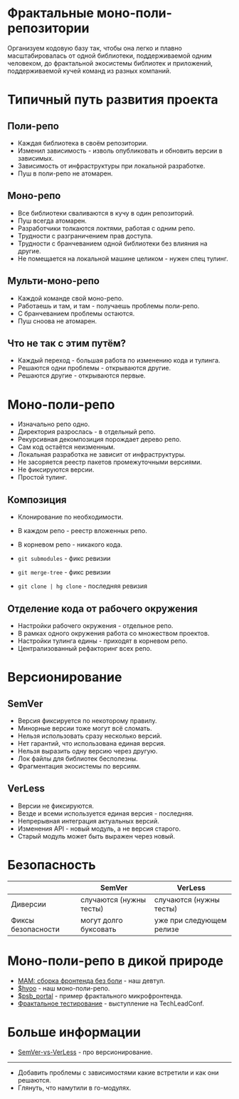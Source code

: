 # Фрактальные моно-поли-репозитории

Организуем кодовую базу так, чтобы она легко и плавно масштабировалась от одной библиотеки, поддерживаемой одним человеком, до фрактальной экосистемы библиотек и приложений, поддерживаемой кучей команд из разных компаний.

# Типичный путь развития проекта

## Поли-репо

- Каждая библиотека в своём репозитории.
- Изменил зависимость - изволь опубликовать и обновить версии в зависимых.
- Зависимость от инфраструктуры при локальной разработке.
- Пуш в поли-репо не атомарен.

## Моно-репо

- Все библиотеки сваливаются в кучу в один репозиторий.
- Пуш всегда атомарен.
- Разработчики толкаются локтями, работая с одним репо.
- Трудности с разграничением прав доступа.
- Трудности с бранчеванием одной библиотеки без влияния на другие.
- Не помещается на локальной машине целиком - нужен спец тулинг.

## Мульти-моно-репо

- Каждой команде свой моно-репо.
- Работаешь и там, и там - получаешь проблемы поли-репо.
- С бранчеванием проблемы остаются.
- Пуш сноова не атомарен.

## Что не так с этим путём?

- Каждый переход - большая работа по изменению кода и тулинга.
- Решаются одни проблемы - открываются другие.
- Решаются другие - открываются первые.

# Моно-поли-репо

- Изначально репо одно.
- Директория разрослась - в отдельный репо.
- Рекурсивная декомпозиция порождает дерево репо.
- Сам код остаётся неизменным.
- Локальная разработка не зависит от инфраструктуры.
- Не засоряется реестр пакетов промежуточными версиями.
- Не фиксируются версии.
- Простой тулинг.

## Композиция

- Клонирование по необходимости.
- В каждом репо - реестр вложенных репо.
- В корневом репо - никакого кода.

- `git submodules` - фикс ревизии
- `git merge-tree` - фикс ревизии
- `git clone | hg clone` - последняя ревизия

## Отделение кода от рабочего окружения

- Настройки рабочего окружения - отдельное репо.
- В рамках одного окружения работа со множеством проектов.
- Настройки тулинга едины - приходят в корневом репо.
- Централизованный рефакторинг всех репо.

# Версионирование

## SemVer

- Версия фиксируется по некоторому правилу.
- Минорные версии тоже могут всё сломать.
- Нельзя использовать сразу несколько версий.
- Нет гарантий, что использована единая версия.
- Нельзя выразить одну версию через другую.
- Лок файлы для библиотек бесполезны.
- Фрагментация экосистемы по версиям.

## VerLess

- Версии не фиксируются.
- Везде и всеми используется единая версия - последняя.
- Непрерывная интеграция актуальных версий.
- Изменения API - новый модуль, а не версия старого.
- Старый модуль может быть выражен через новый.

# Безопасность

| | SemVer | VerLess
|-|--------|--------
| Диверсии | случаются (нужны тесты) | случаются (нужны тесты)
| Фиксы безопасности | могут долго буксовать | уже при следующем релизе

# Моно-поли-репо в дикой природе

- [MAM: сборка фронтенда без боли]( https://habhub.hyoo.ru/#!author=nin-jin/repo=HabHub/article=18) - наш девтул.
- [$hyoo](https://github.com/orgs/hyoo-ru/repositories?type=all) - наш моно-поли-репо.
- [$psb_portal](https://github.com/MolDevHack) - пример фрактального микрофронтенда.
- [Фрактальное тестирование](https://github.com/nin-jin/slides/tree/master/testing) - выступление на TechLeadConf.

# Больше информации

- [SemVer-vs-VerLess](https://github.com/hyoo-ru/mam_mol/wiki/SemVer-vs-VerLess) - про версионирование.

---

- Добавить проблемы с зависимостями какие встретили и как они решаются.
- Глянуть, что намутили в го-модулях.
